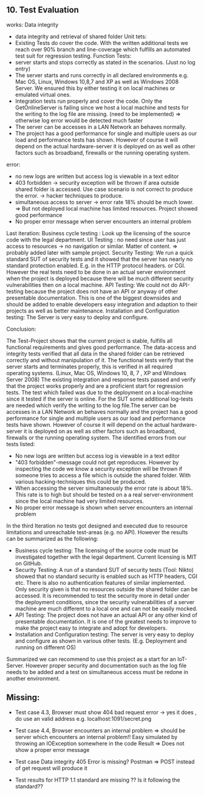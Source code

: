 ## 10. Test Evaluation

works:
Data integrity
- data integrity and retrieval of shared folder
Unit tets:
- Existing Tests do cover the code. With the written additional tests we reach over 90% branch and line-coverage which fulfills an automated test suit for regression testing.
Function Tests:
- server starts and stops correctly as stated in the scenarios. (Just no log entry)
- The server starts and runs correctly in all declared environments e.g. Mac OS, Linux, Windows 10,8,7 and XP as well as Windows 2008 Server. We ensured this by either testing it on local machines or emulated virtual ones.
- Integration tests run properly and cover the code. Only the GetOnlineServer is failing since we host a local machine and tests for the writing to the log file are missing. (need to be implemented) => otherwise log error would be detected much faster
- The server can be accesses in a LAN Network an behaves normally.
- The project has a good performance for single and multiple users as our load and performance tests has shown. However of course it will depend on the actual hardware-server it is deployed on as well as other factors such as broadband, firewalls or the running operating system.


error:
- no new logs are written but access log is viewable in a text editor
- 403 forbidden -> security exception will be thrown if area outside shared folder is accessed. Use case scenario is not correct to produce the error. -> hacker techniques to produce.
- simultaneous access to server -> error rate 18% should be much lower. => But not deployed local machine has limited resources. Project showed good performance
- No proper error message when server encounters an internal problem


Last iteration:
Business cycle testing : Look up the licensing of the source code with the legal department.
UI Testing : no need since user has just access to resources -> no navigation or similar. Matter of content. => probably added later with sample project.
Security Testing: We run a quick standard SUT of security tests and it showed that the server has nearly no standard protection enabled. E.g. in the HTTP protocol headers. or CGI. However the real tests need to be done in an actual server environment when the project is deployed because there will be much different security vulnerabilities then on a local machine.
API Testing: We could not do API-testing because the project does not have an API or anyway of other presentable documentation. This is one of the biggest downsides and should be added to enable developers easy integration and adaption to their projects as well as better maintenance.
Installation and Configuration testing: The Server is very easy to deploy and configure.

Conclusion:

The Test-Project shows that the current project is stable, fulfills all functional requirements and gives good performance. The data-access and integrity tests verified that all data in the shared folder can be retrieved correctly and without manipulation of it. The functional tests verify that the server starts and terminates properly, this is verified in all required operating systems. (Linux, Mac OS, Windows 10, 8, 7 , XP and Windows Server 2008)  The existing integration and response tests passed and verify that the project works properly and are a proficient start for regression tests. The test which failed was due to the deployment on a local-machine since it tested if the server is online. For the SUT some additional log-tests are needed which verify the writing to the log file.The server can be accesses in a LAN Network an behaves normally and the project has a good performance for single and multiple users as our load and performance tests have shown. However of course it will depend on the actual hardware-server it is deployed on as well as other factors such as broadband, firewalls or the running operating system. The identified errors from our tests listed:

- No new logs are written but access log is viewable in a text editor
- "403 forbidden"-message could not get reproduces. However by inspecting the code we know a security exception will be thrown if someone tries to access a file which is outside the shared folder. With various hacking-techniques this could be produced.
- When accessing the server simultaneously the error rate is about 18%. This rate is to high but should be tested on a a real server-environment since the local machine had very limited resources.
- No proper error message is shown when server encounters an internal problem

In the third Iteration no tests got designed and executed due to resource limitations and unreachable test-areas (e.g. no API). However the results can be summarized as the following:
- Business cycle testing: The licensing of the source code must be investigated together with the legal department. Current licensing is MIT on GitHub.
- Security Testing: A run of a standard SUT of security tests (Tool: Nikto) showed that no standard security is enabled such as HTTP headers, CGI etc. There is also no authentication features of similar implemented. Only security given is that no resources outside the shared folder can be accessed. It is recommended to test the security more in detail under the deployment conditions, since the security vulnerabilities of a server machine are much different to a local one and can not be easily mocked.
- API Testing: The project does not have an actual API or any other kind of presentable documentation. It is one of the greatest needs to improve to make the project easy to integrate and adopt for developers.
- Installation and Configuration testing: The server is very easy to deploy and configure as shown in various other tests. (E.g. Deployment and running on different OS)

Summarized we can recommend to use this project as a start for an IoT-Server. However proper security and documentation such as the log file needs to be added and a test on simultaneous access must be redone in another environment.


## Missing:

- Test case 4.3, Browser must show 404 bad request error -> yes it does , do use an valid address e.g. localhost:1091/secret.png

- Test case 4.4, Browser encounters an internal problem => should be server which encounters an internal problem!! Easy simulated by throwing an IOException somewhere in the code
Result => Does not show a proper error message

- Test case Data integrity 405 Error is missing? Postman => POST instead of get request will produce it

- Test results for HTTP 1.1 standard are missing ?? Is it following the standard??
